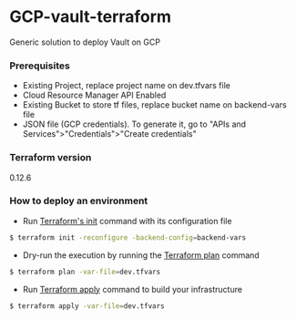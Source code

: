 # GCP-vault-terraform

Generic solution to deploy Vault on GCP

### Prerequisites

- Existing Project, replace project name on dev.tfvars file
- Cloud Resource Manager API Enabled
- Existing Bucket to store tf files, replace bucket name on backend-vars file
- JSON file (GCP credentials). To generate it, go to "APIs and Services">"Credentials">"Create credentials"

### Terraform version
0.12.6

### How to deploy an environment

- Run [Terraform's init](https://www.terraform.io/docs/commands/init.html) command with its configuration file
```bash
$ terraform init -reconfigure -backend-config=backend-vars 
```

- Dry-run the execution by running the [Terraform plan](https://www.terraform.io/docs/commands/plan.html) command
```bash
$ terraform plan -var-file=dev.tfvars 
```

- Run [Terraform apply](https://www.terraform.io/docs/commands/apply.html) command to build your infrastructure
```bash
$ terraform apply -var-file=dev.tfvars 
```
